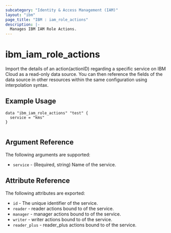 ```yaml
---
subcategory: "Identity & Access Management (IAM)"
layout: "ibm"
page_title: "IBM : iam_role_actions"
description: |-
  Manages IBM IAM Role Actions.
---
```


# ibm\_iam_role_actions

Import the details of an action(actionID) regarding a specific service  on IBM Cloud as a read-only data source. You can then reference the fields of the data source in other resources within the same configuration using interpolation syntax.

## Example Usage

```hcl
data "ibm_iam_role_actions" "test" {
  service = "kms"
}


```

## Argument Reference

The following arguments are supported:

* `service` - (Required, string) Name of the service.

## Attribute Reference

The following attributes are exported:

* `id` - The unique identifier of the service.
* `reader` -  reader actions bound to of the service.
* `manager` -  manager actions bound to of the service.
* `writer` -  writer actions bound to of the service.
* `reader_plus` -  reader_plus actions bound to of the service.



  
